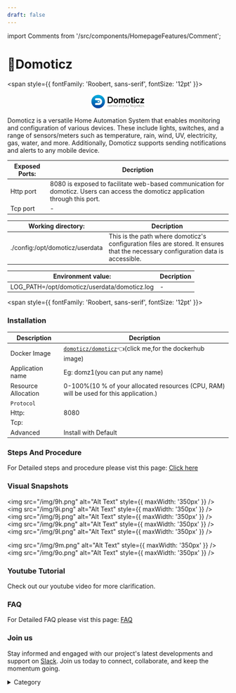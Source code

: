 ```yaml
---
draft: false
---
```

import Comments from '/src/components/HomepageFeatures/Comment';




# 🔌Domoticz
<span style={{ fontFamily: 'Roobert, sans-serif', fontSize: '12pt' }}>

<p align="center">
  <img src="/img/cbcf.jpg" alt="Alt Text" width="25%"/>
</p> 


Domoticz is a versatile Home Automation System that enables monitoring and configuration of various devices. These include lights, switches, and a range of sensors/meters such as temperature, rain, wind, UV, electricity, gas, water, and more. Additionally, Domoticz supports sending notifications and alerts to any mobile device.



 

|  **Exposed Ports:**    | Decription                                                                                                               | 
| --------------------- | ------                                                                                                                   | 
| Http port          |       8080 is exposed to facilitate web-based communication for domoticz. Users can access the domoticz application through this port.                              |
| Tcp port      |              -                                                                     | 

|  **Working directory:** | Decription                                                                                                               | 
| --------------------- | ------                                                                                                                   | 
| ./config:/opt/domoticz/userdata       |  This is the path  where domoticz's configuration files are stored. It ensures that the necessary configuration data is accessible.                                  |



|   **Environment value:**          | Decription                                                                                                               | 
| --------------------- | ------                                                                                                                   | 
|LOG_PATH=/opt/domoticz/userdata/domoticz.log    |  -                              |


</span>


<span style={{ fontFamily: 'Roobert, sans-serif', fontSize: '12pt' }}>

### Installation


|  Description          | Decription                                                                                                               | 
| --------------------- | ------                                                                                                                   | 
| Docker Image          |  [`domoticz/domoticz`](https://hub.docker.com/r/domoticz/domoticz)👈(click me,for the dockerhub image)                                   |
| Application name      |  Eg: domz1(you can put any name)                                                                                        | 
| Resource Allocation   |  0-100%(10 % of your allocated resources (CPU, RAM) will be used for this application.)                                  | 
| `Protocol`            |                                                                                                                          | 
|  Http:                | 8080                                                                                                                       |
|  Tcp:                 |                                                                                                                          | 
|    Advanced           |    Install with Default                                                                                                  |

                                                                        


### Steps And Procedure

For Detailed steps and procedure please vist this page: [Click here](https://techscaleinfinite.github.io/introduction/cloud-float/Steps%20and%20procedure)



### Visual Snapshots

<img src="/img/9h.png" alt="Alt Text" style={{ maxWidth: '350px' }} /> <img src="/img/9i.png" alt="Alt Text" style={{ maxWidth: '350px' }} /> <img src="/img/9j.png" alt="Alt Text" style={{ maxWidth: '350px' }} /> <img src="/img/9k.png" alt="Alt Text" style={{ maxWidth: '350px' }} />
<img src="/img/9l.png" alt="Alt Text" style={{ maxWidth: '350px' }} />

<img src="/img/9m.png" alt="Alt Text" style={{ maxWidth: '350px' }} /> <img src="/img/9o.png" alt="Alt Text" style={{ maxWidth: '350px' }} />



### Youtube Tutorial&#x20;

Check out our youtube video for more clarification.



### FAQ

For Detailed FAQ please vist this page: [FAQ](https://techscaleinfinite.github.io/FAQ)

### Join us

Stay informed and engaged with our project's latest developments and support on [Slack](https://app.slack.com/client/T04QS32JX6E/C04QKEWE146). Join us today to connect, collaborate, and keep the momentum going.

<details>

<summary>Category</summary>

Kubernetes, cloud computing, DevOps, cloud services, hosting platform, container orchestration, cloud infrastructure, cloud deployment, cloud management, cloud technology, cloud solutions , media, entertainment

</details>

</span>

<Comments />
